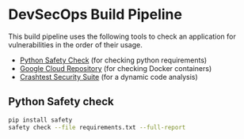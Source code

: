 # DevSecOps Build Pipeline

This build pipeline uses the following tools to check an application for vulnerabilities in the order of their usage.

- [Python Safety Check](https://github.com/pyupio/safety) (for checking python requirements)
- [Google Cloud Repository](https://cloud.google.com/container-registry/) (for checking Docker containers)
- [Crashtest Security Suite](https://crashtest-security.com) (for a dynamic code analysis)

## Python Safety check

```bash
pip install safety
safety check --file requirements.txt --full-report
```